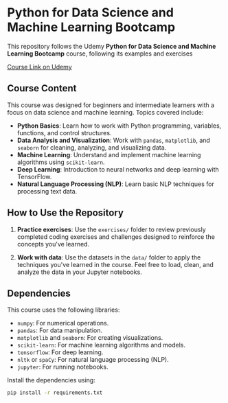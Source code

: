 # Python for Data Science and Machine Learning Bootcamp

This repository follows the Udemy **Python for Data Science and Machine Learning Bootcamp** course, following its examples and exercises

[Course Link on Udemy](https://www.udemy.com/course/python-for-data-science-and-machine-learning-bootcamp/)

## Course Content

This course was designed for beginners and intermediate learners with a focus on data science and machine learning. Topics covered include:

- **Python Basics**: Learn how to work with Python programming, variables, functions, and control structures.
- **Data Analysis and Visualization**: Work with `pandas`, `matplotlib`, and `seaborn` for cleaning, analyzing, and visualizing data.
- **Machine Learning**: Understand and implement machine learning algorithms using `scikit-learn`.
- **Deep Learning**: Introduction to neural networks and deep learning with TensorFlow.
- **Natural Language Processing (NLP)**: Learn basic NLP techniques for processing text data.

## How to Use the Repository

1. **Practice exercises**: Use the `exercises/` folder to review previously completed coding exercises and challenges designed to reinforce the concepts you've learned.

2. **Work with data**: Use the datasets in the `data/` folder to apply the techniques you've learned in the course. Feel free to load, clean, and analyze the data in your Jupyter notebooks.

## Dependencies

This course uses the following libraries:

- `numpy`: For numerical operations.
- `pandas`: For data manipulation.
- `matplotlib` and `seaborn`: For creating visualizations.
- `scikit-learn`: For machine learning algorithms and models.
- `tensorflow`: For deep learning.
- `nltk` or `spaCy`: For natural language processing (NLP).
- `jupyter`: For running notebooks.

Install the dependencies using:

```bash
pip install -r requirements.txt
